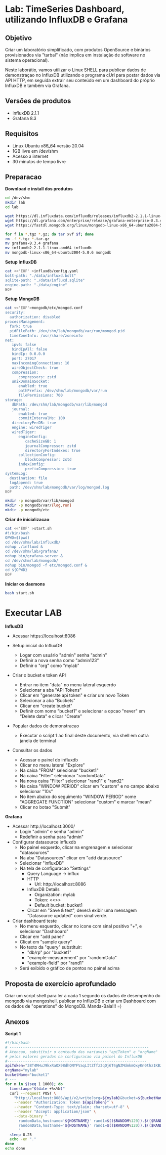 # Lab: TimeSeries Dashboard, utilizando InfluxDB e Grafana

## Objetivo

Criar um laboratório simplificado, com produtos OpenSource e binários provisionados via "tarbal" (não implica em instalação de software no sistema operacional).

Neste laborátio, vamos utilizar o Linux SHELL para publicar dados de demonstraçao no InfluxDB utilizando o programa cUrl para postar dados via API HTTP, em seguida extrair seu conteúdo em um dashboard do próprio InfluxDB e também via Grafana.

## Versões de produtos

- InfluxDB 2.1.1
- Grafana 8.3

## Requisitos

- Linux Ubuntu x86_64 versão 20.04
- 1GB livre em /dev/shm
- Acesso a internet
- 30 minutos de tempo livre

## Preparacao

__Download e install dos produtos__

```bash
cd /dev/shm
mkdir lab
cd lab

wget https://dl.influxdata.com/influxdb/releases/influxdb2-2.1.1-linux-amd64.tar.gz
wget https://dl.grafana.com/enterprise/release/grafana-enterprise-8.3.4.linux-amd64.tar.gz
wget https://fastdl.mongodb.org/linux/mongodb-linux-x86_64-ubuntu2004-5.0.6.tgz

for f in *.tgz *.gz; do tar xvf $f; done
rm -f *.tgz *.tar.gz
mv grafana-8.3.4 grafana
mv influxdb2-2.1.1-linux-amd64 influxdb
mv mongodb-linux-x86_64-ubuntu2004-5.0.6 mongodb
```

__Setup InfluxDB__

```bash
cat <<'EOF' >influxdb/config.yaml 
bolt-path: "./data/influxd.bolt"
sqlite-path: "./data/influxd.sqlite"
engine-path: "./data/engine"
EOF
```

__Setup MongoDB__

```bash
cat <<'EOF'>mongodb/etc/mongod.conf 
security:
  authorization: disabled
processManagement:
  fork: true
  pidFilePath: /dev/shm/lab/mongodb/var/run/mongod.pid
  timeZoneInfo: /usr/share/zoneinfo
net:
   ipv6: false
   bindIpAll: false
   bindIp: 0.0.0.0
   port: 27017
   maxIncomingConnections: 10
   wireObjectCheck: true
   compression:
      compressors: zstd
   unixDomainSocket:
      enabled: true
      pathPrefix: /dev/shm/lab/mongodb/var/run
      filePermissions: 700
storage:
   dbPath: /dev/shm/lab/mongodb/var/lib/mongod
   journal:
      enabled: true
      commitIntervalMs: 100
   directoryPerDB: true
   engine: wiredTiger
   wiredTiger:
      engineConfig:
         cacheSizeGB: 1
         journalCompressor: zstd
         directoryForIndexes: true
      collectionConfig:
         blockCompressor: zstd
      indexConfig:
         prefixCompression: true
systemLog:
  destination: file
  logAppend: true
  path: /dev/shm/lab/mongodb/var/log/mongod.log
EOF

mkdir -p mongodb/var/lib/mongod
mkdir -p mongodb/var/{log,run}
mkdir -p mongodb/etc
```

__Criar de inicializacao__

```bash
cat <<'EOF' >start.sh
#!/bin/bash
OPWD=$(pwd)
cd /dev/shm/lab/influxdb/
nohup ./influxd &
cd /dev/shm/lab/grafana/
nohup bin/grafana-server &
cd /dev/shm/lab/mongodb/
nohup bin/mongod -f etc/mongod.conf &
cd ${OPWD}
EOF
```

__Iniciar os daemons__

```bash
bash start.sh
```

# Executar LAB

__InfluxDB__

- Acessar https://localhost:8086

- Setup inicial do InfluxDB
	- Logar com usuário "admin" senha "admin"
	- Definir a nova senha como "admin123"
	- Definir o "org" como "mylab"

- Criar o bucket e token API
	-  Entrar no item "data" no menu lateral esquerdo
	- Selecionar a aba "API Tokens"
	- Clicar em "generate api token" e criar um novo Token
	- Selecionar a aba "Buckets"
	- Clicar em "create bucket"
	- Definir com nome "bucket1" e selecionar a opcao "never" em "Delete data" e clicar "Create"
- Popular dados de demonstracao
	- Executar o script 1 ao final deste documento, via shell em outra janela de terminal
- Consultar os dados
	- Acessar o painel do influxdb
	- Clicar no menu lateral "Explore"
	- Na caixa "FROM" selecionar "bucket1"
	- Na caixa "Filter" selecionar "randomData"
	- Na nova caixa "Filter" selecionar "rand1" e "rand2"
	- Na caixa "WINDOW PERIOD" clicar em "custom" e no campo abaixo selecionar "10s"
	- No item abaixo do seguimento "WINDOW PERIOD" nome "AGGREGATE FUNCTION" selecionar "custom" e marcar "mean"
	- Clicar no botao "Submit"

__Grafana__

- Acessar http://localhost:3000/
	- Login "admin" e senha "admin"
	- Redefinir a senha para "admin"
- Configurar datasource influxdb
	- No painel esquerdo, clicar na engrenagem e selecionar "datasources"
	- Na aba "Datasources" clicar em "add datasource"
	- Selecionar "influxDB"
	- Na tela de configuracao "Settings"
		- Query Language -> influx
		- HTTP
			- Url: http://localhost:8086
		- InfluxDB Details
			- Organization: mylab
			- Token:  <<<colarTokenApi>>>
			- Default bucket: bucket1
		- Clicar em "Save & test", deverá exibir uma mensagem "Datasource updated" com sinal verde.
- Criar dashboard teste
	- No menu esquerdo, clicar no icone com sinal positivo "+", e selecionar "Dashboard"
	- Clicar em "add panel"
	- Clicat em "sample query"
	- No texto da "query" substituir:
		- "db/rp" por "bucket1"
		- "example-measurement" por "randomData"
		- "example-field" por "rand1"
	- Será exibido o gráfico de pontos no painel acima

## Proposta de exercício aprofundado

Criar um script shell para ler a cada 1 segundo os dados de desempenho do mongodb via mongoshell, publicar no InfluxDB e criar um Dashboard com os dados de "operations" do MongoDB. Manda-Bala!!! =)

## Anexos

__Script 1__

```bash
#!/bin/bash
# ---------------------------------------------------------------
# Atencao, substituir o conteudo das variaveis "apiToken" e "orgName"
# pelos valores gerados na configuracao via painel do InfluxDB
#---------------------------------------------------------------
apiToken="38T4MHuJ9kxRaOX98dhQNYFVaqLItZffz3qOj6T4gNZMdmkmQxyKn0thz1KBzgZlz9_vMUpaFGAd_Juk5PErGg=="
orgName="mylab"
bucketName="bucket1"
# ---
for n in $(seq 1 1000); do
  timestamp="$(date +%s%N)"
  curl --request POST \
    "http://localhost:8086/api/v2/write?org=${mylab}&bucket=${bucketName}&precision=ns" \
    --header "Authorization: Token ${apiToken}" \
    --header "Content-Type: text/plain; charset=utf-8" \
    --header "Accept: application/json" \
    --data-binary "
      randomData,hostname='${HOSTNAME}' rand1=$(($RANDOM%120)).$(($RANDOM%99)),rand2=$(($RANDOM%1000)).$(($RANDOM%1000)) ${timestamp}
      randomData,hostname='${HOSTNAME}' rand1=$(($RANDOM%120)).$(($RANDOM%99)),rand2=$(($RANDOM%1000)).$(($RANDOM%1000)) ${timestamp}
      "
  sleep 0.25
  echo -en "."
done
echo done
```
